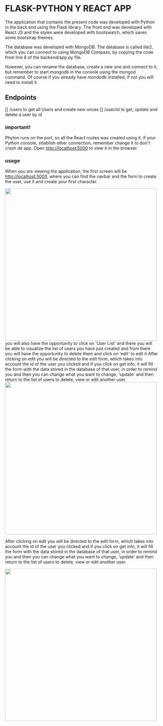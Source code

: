 # FLASK-PYTHON Y REACT APP

The application that contains the present code was developed with Python in the back end using the Flask library. The front end was developed with React JS and the styles were developed with bootswatch, which saves some bootstrap themes.

The database was developed with MongoDB. The database is called lite2, which you can connect to using MongoDB Compass, by copying the code from line 8 of the backend/app.py file.

However, you can rename the database, create a new one and connect to it, but remember to start mongodb in the console using the mongod command. Of course if you already have mondodb installed, if not you will need to install it.



## Endpoints

[] /users to get all Users and create new onces
[] /user/id to get, update and delete a user by id

### important!

Phyton runs on the port, so all the React routes was created using it. if your Python console, sttablish other connection, remember change it to don't crash de app.
Open [http://localhost:5000](http://localhost:5000) to view it in the browser.

### usage

When you are viewing the application, the first screen will be [http://localhost:5000](http://localhost:5000), where you can find the navbar and the form to create the user, use it and create your first character.

  <div>
  <img height="500" src="./frontend/src/assets/create user form.jpg" />
  </div> 
you will also have the opportunity to click on 'User List' and there you will be able to visualize the list of users you have just created and from there you will have the opportunity to delete them and click on 'edit' to edit it After clicking on edit you will be directed to the edit form, which takes into account the id of the user you clicked and if you click on get info, it will fill the form with the data stored in the database of that user, in order to remind you and then you can change what you want to change, 'update' and then return to the list of users to delete, view or edit another user.
  <div>
     <img height="500" src="./frontend/src/assets/userList.jpg" />
  </div>

After clicking on edit you will be directed to the edit form, which takes into account the id of the user you clicked and if you click on get info, it will fill the form with the data stored in the database of that user, in order to remind you and then you can change what you want to change, 'update' and then return to the list of users to delete, view or edit another user.

  <div>
     <img height="500" src="./frontend/src/assets/updateUser.jpg" />
  </div>
